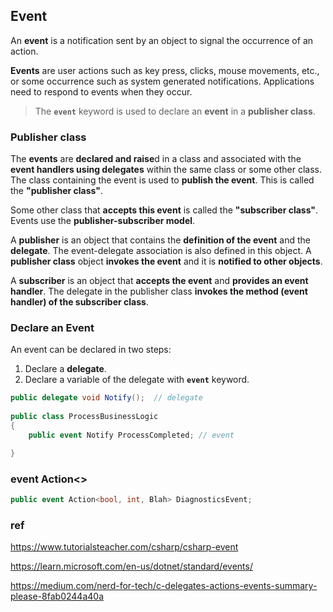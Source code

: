 ## Event

An **event** is a notification sent by an object to signal the occurrence of an action.

**Events** are user actions such as key press, clicks, mouse movements, etc., or some occurrence such as system generated notifications. Applications need to respond to events when they occur. 

> The **`event`** keyword is used to declare an **event** in a **publisher class**.


### Publisher class 
The **events** are **declared and raise**d in a class and associated with the **event handlers using delegates** within the same class or some other class. The class containing the event is used to **publish the event**. This is called the **"publisher class"**.

Some other class that **accepts this event** is called the **"subscriber class"**. Events use the **publisher-subscriber model**.

A **publisher** is an object that contains the **definition of the event** and the **delegate**. The event-delegate association is also defined in this object. A **publisher class** object **invokes the event** and it is **notified to other objects**.

A **subscriber** is an object that **accepts the event** and **provides an event handler**. The delegate in the publisher class **invokes the method (event handler) of the subscriber class**.



### Declare an Event

An event can be declared in two steps:

1.  Declare a **delegate**.
2.  Declare a variable of the delegate with **`event`** keyword.

```cs
public delegate void Notify();  // delegate
                    
public class ProcessBusinessLogic
{
    public event Notify ProcessCompleted; // event

}
```


### event Action<>
```cs
public event Action<bool, int, Blah> DiagnosticsEvent;
```

### ref 
https://www.tutorialsteacher.com/csharp/csharp-event

https://learn.microsoft.com/en-us/dotnet/standard/events/

https://medium.com/nerd-for-tech/c-delegates-actions-events-summary-please-8fab0244a40a
